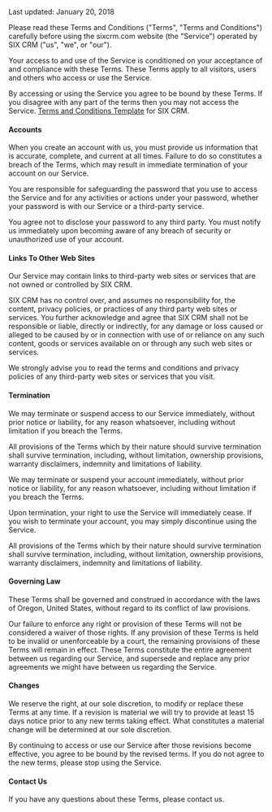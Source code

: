 <p>Last updated: January 20, 2018</p>
<p>Please read these Terms and Conditions ("Terms", "Terms and Conditions") carefully before using the sixcrm.com website (the "Service") operated by SIX CRM ("us", "we", or "our").</p>
<p>Your access to and use of the Service is conditioned on your acceptance of and compliance with these Terms. These Terms apply to all visitors, users and others who access or use the Service.</p>
<p>By accessing or using the Service you agree to be bound by these Terms. If you disagree with any part of the terms then you may not access the Service. <a href="http://termsconditionstemplate.net">Terms and Conditions Template</a> for SIX CRM.</p>
<h4>Accounts</h4>
<p>When you create an account with us, you must provide us information that is accurate, complete, and current at all times. Failure to do so constitutes a breach of the Terms, which may result in immediate termination of your account on our Service.</p>
<p>You are responsible for safeguarding the password that you use to access the Service and for any activities or actions under your password, whether your password is with our Service or a third-party service.</p>
<p>You agree not to disclose your password to any third party. You must notify us immediately upon becoming aware of any breach of security or unauthorized use of your account.</p>
<h4>Links To Other Web Sites</h4>
<p>Our Service may contain links to third-party web sites or services that are not owned or controlled by SIX CRM.</p>
<p>SIX CRM has no control over, and assumes no responsibility for, the content, privacy policies, or practices of any third party web sites or services. You further acknowledge and agree that SIX CRM shall not be responsible or liable, directly or indirectly, for any damage or loss caused or alleged to be caused by or in connection with use of or reliance on any such content, goods or services available on or through any such web sites or services.</p>
<p>We strongly advise you to read the terms and conditions and privacy policies of any third-party web sites or services that you visit.</p>
<h4>Termination</h4>
<p>We may terminate or suspend access to our Service immediately, without prior notice or liability, for any reason whatsoever, including without limitation if you breach the Terms.</p>
<p>All provisions of the Terms which by their nature should survive termination shall survive termination, including, without limitation, ownership provisions, warranty disclaimers, indemnity and limitations of liability.</p>
<p>We may terminate or suspend your account immediately, without prior notice or liability, for any reason whatsoever, including without limitation if you breach the Terms.</p>
<p>Upon termination, your right to use the Service will immediately cease. If you wish to terminate your account, you may simply discontinue using the Service.</p>
<p>All provisions of the Terms which by their nature should survive termination shall survive termination, including, without limitation, ownership provisions, warranty disclaimers, indemnity and limitations of liability.</p>
<h4>Governing Law</h4>
<p>These Terms shall be governed and construed in accordance with the laws of Oregon, United States, without regard to its conflict of law provisions.</p>
<p>Our failure to enforce any right or provision of these Terms will not be considered a waiver of those rights. If any provision of these Terms is held to be invalid or unenforceable by a court, the remaining provisions of these Terms will remain in effect. These Terms constitute the entire agreement between us regarding our Service, and supersede and replace any prior agreements we might have between us regarding the Service.</p>
<h4>Changes</h4>
<p>We reserve the right, at our sole discretion, to modify or replace these Terms at any time. If a revision is material we will try to provide at least 15 days notice prior to any new terms taking effect. What constitutes a material change will be determined at our sole discretion.</p>
<p>By continuing to access or use our Service after those revisions become effective, you agree to be bound by the revised terms. If you do not agree to the new terms, please stop using the Service.</p>
<h4>Contact Us</h4>
<p>If you have any questions about these Terms, please contact us.</p>
